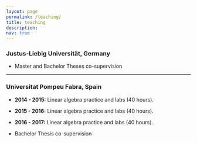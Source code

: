 ```yaml
---
layout: page
permalink: /teaching/
title: teaching
description: 
nav: true
---
```


### Justus-Liebig Universität, Germany ###

* Master and Bachelor Theses co-supervision



- - - -



### Universitat Pompeu Fabra, Spain ###

*  __2014 - 2015:__ Linear algebra practice and labs  (40 hours).
*  __2015 - 2016:__ Linear algebra practice and labs (40 hours).
*  __2016 - 2017:__ Linear algebra practice and labs (40 hours).

*  Bachelor Thesis co-supervision

